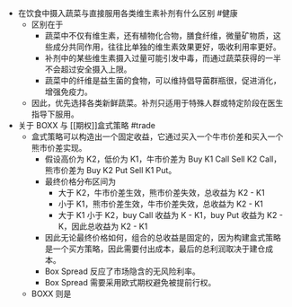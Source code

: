 - 在饮食中摄入蔬菜与直接服用各类维生素补剂有什么区别 #健康
	- 区别在于
		- 蔬菜中不仅有维生素，还有植物化合物，膳食纤维，微量矿物质，这些成分共同作用，往往比单独的维生素效果更好，吸收利用率更好。
		- 补剂中的某些维生素摄入过量可能引发中毒，而通过蔬菜获得的一半不会超过安全摄入上限。
		- 蔬菜中的纤维是益生菌的食物，可以维持倡导菌群瓶很，促进消化，增强免疫力。
	- 因此，优先选择各类新鲜蔬菜。补剂只适用于特殊人群或特定阶段在医生指导下服用。
- 关于 BOXX 与 [[期权]]盒式策略 #trade
	- 盒式策略可以构造出一个固定收益，它通过买入一个牛市价差和买入一个熊市价差实现。
		- 假设高价为 K2，低价为 K1，牛市价差为 Buy K1 Call Sell K2 Call，熊市价差为 Buy K2 Put Sell K1 Put。
		- 最终价格分布区间为
			- 大于 K2，牛市价差生效，熊市价差失效，总收益为 K2 - K1
			- 小于 K1，熊市价差生效，牛市价差失效，总收益为 K2 - K1
			- 大于 K1 小于 K2，buy Call 收益为 K - K1，buy Put 收益为 K2 - K，因此总收益为 K2 - K1
		- 因此无论最终价格如何，组合的总收益是固定的，因为构建盒式策略是一个买方策略，因此需要付出成本，最后的总利润取决于建仓成本。
		- Box Spread 反应了市场隐含的无风险利率。
		- Box Spread 需要采用欧式期权避免被提前行权。
	- BOXX 则是